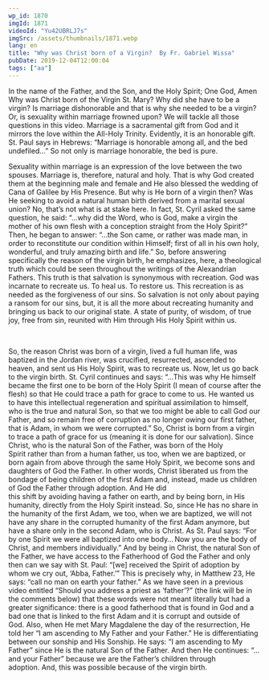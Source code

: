 ```yaml
---
wp_id: 1870
imgId: 1871
videoId: "Yu42UBRLJ7s"
imgSrc: /assets/thumbnails/1871.webp
lang: en
title: "Why was Christ born of a Virgin?  By Fr. Gabriel Wissa"
pubDate: 2019-12-04T12:00:04
tags: ["aa"]
---
```


<p>In the name of the Father, and the Son, and the Holy Spirit; One God, Amen Why was Christ born of the Virgin St. Mary? Why did she have to be a virgin? Is marriage dishonorable and that is why she needed to be a virgin? Or, is sexuality within marriage frowned upon? We will tackle all those questions in this video. Marriage is a sacramental gift from God and it mirrors the love within the All-Holy Trinity. Evidently, it is an honorable gift. St. Paul says in Hebrews: “Marriage is honorable among all, and the bed undefiled…” So not only is marriage honorable, the bed is pure.</p>
<p><span data-contrast="auto">Sexuality within marriage is an expression of the love between the two spouses. </span><span data-contrast="auto">Marriage is</span><span data-contrast="auto">, therefore,</span><span data-contrast="auto"> natural and holy. That is why God created them </span><span data-contrast="auto">at the beginning </span><span data-contrast="auto">male and female and He </span><span data-contrast="auto">also </span><span data-contrast="auto">blessed the wedding of Cana of Galilee by His Presence. B</span><span data-contrast="auto">ut</span><span data-contrast="auto"> why is He born of a virgin</span><span data-contrast="auto"> then</span><span data-contrast="auto">? Was He </span><span data-contrast="auto">seeking to</span><span data-contrast="auto"> avoid a natural </span><span data-contrast="auto">human birth derived </span><span data-contrast="auto">from a </span><span data-contrast="auto">marital sexual union</span><span data-contrast="auto">? No, </span><span data-contrast="auto">that’s not what is </span><span data-contrast="auto">at stake</span><span data-contrast="auto"> here</span><span data-contrast="auto">. </span><span data-contrast="auto">In fact, </span><span data-contrast="auto">St. Cyril asked the same question, he said: “…why did the Word, who is God, make a virgin the mother of his own flesh with a conception straight from the Holy Spirit?” Then, he </span><span data-contrast="auto">began to </span><span data-contrast="auto">answer:</span><span data-contrast="auto"> “…the Son came, or rather was made man, in order to reconstitute our condition within Himself; first of </span><span data-contrast="auto">all</span><span data-contrast="auto"> in his own holy, wonderful, and truly amazing birth and life.”</span><span data-contrast="auto"> </span><span data-contrast="auto">So, before answering specifically the reason of the virgin birth, he emphasizes</span><span data-contrast="auto">, here, </span><span data-contrast="auto">a theological truth </span><span data-contrast="auto">which could be seen throughout the writings of the Alexandrian Fathers</span><span data-contrast="auto">. This truth</span><span data-contrast="auto"> is that salvation is synonymous with recreation. God was incarnate to recreate us. To heal us. To restore us. This recreation </span><span data-contrast="auto">is as needed as</span><span data-contrast="auto"> the forgiveness of </span><span data-contrast="auto">our </span><span data-contrast="auto">sins</span><span data-contrast="auto">. </span><span data-contrast="auto">So</span><span data-contrast="auto"> </span><span data-contrast="auto">salvation</span><span data-contrast="auto"> is not only about paying a ransom for our sins, but, it is </span><span data-contrast="auto">all the more</span><span data-contrast="auto"> </span><span data-contrast="auto">about </span><span data-contrast="auto">recreating humanity and bringing us back to our original state</span><span data-contrast="auto">. </span><span data-contrast="auto">A state of purity, of wisdom, of true joy, free from sin, reunited with Him through His Holy Spirit within us.  </span><span data-ccp-props="{&quot;201341983&quot;:0,&quot;335559739&quot;:200,&quot;335559740&quot;:276}" data-wac-het="1"> </span></p>
<p><span data-ccp-props="{&quot;201341983&quot;:0,&quot;335559739&quot;:200,&quot;335559740&quot;:276}" data-wac-het="1"> </span></p>
<p><span data-contrast="auto">So, the reason Christ </span><span data-contrast="auto">wa</span><span data-contrast="auto">s born of a virgin, lived a full human life, was baptized in the Jordan river, was crucified, resurrected</span><span data-contrast="auto">, </span><span data-contrast="auto">ascended to heaven, </span><span data-contrast="auto">and sent us His Holy Spirit, </span><span data-contrast="auto">wa</span><span data-contrast="auto">s </span><span data-contrast="auto">to </span><span data-contrast="auto">recreate us. </span><span data-contrast="auto">Now, </span><span data-contrast="auto">let us</span><span data-contrast="auto"> go</span><span data-contrast="auto"> back to the virgin birth</span><span data-contrast="auto">.</span><span data-contrast="auto"> S</span><span data-contrast="auto">t. Cyril continues and says: “…This was why He himself became the first one to be born of the Holy Spirit (I mean of course after the flesh) so that He could trace a path for grace to come to us. He wanted us to have this intellectual regeneration and spiritual assimilation to himself, who is the true and natural Son, so that we too might be able to call God our Father, and so remain free of corruption as no longer owing our first father, that is Adam, in whom we were corrupted.”</span><span data-contrast="auto"> </span><span data-contrast="auto">So, Christ is born from a virgin to trace a path </span><span data-contrast="auto">of</span><span data-contrast="auto"> grace for us (</span><span data-contrast="auto">meaning </span><span data-contrast="auto">it is done for our salvation). </span><span data-contrast="auto">Since Christ, who is </span><span data-contrast="auto">the </span><span data-contrast="auto">natural Son of the Father, was born of the Holy Spirit </span><span data-contrast="auto">rather than </span><span data-contrast="auto">from </span><span data-contrast="auto">a human father</span><span data-contrast="auto">, us too, when we are baptized, or born again from above</span><span data-contrast="auto"> through the same Holy Spirit</span><span data-contrast="auto">, we become sons and daughters of God the Father. In other words, Christ liberated us from the bondage of being children of the first Adam and</span><span data-contrast="auto">, instead,</span><span data-contrast="auto"> made us children of God the Father through adoption. </span><span data-contrast="auto">And He did this </span><span data-contrast="auto">shift </span><span data-contrast="auto">by </span><span data-contrast="auto">avoiding </span><span data-contrast="auto">having </span><span data-contrast="auto">a</span><span data-contrast="auto"> father on earth</span><span data-contrast="auto">, and by b</span><span data-contrast="auto">eing born</span><span data-contrast="auto">, in His humanity,</span><span data-contrast="auto"> directly </span><span data-contrast="auto">from</span><span data-contrast="auto"> the </span><span data-contrast="auto">Holy </span><span data-contrast="auto">Spirit instead. </span><span data-contrast="auto">S</span><span data-contrast="auto">o, since</span><span data-contrast="auto"> He has no share in the</span><span data-contrast="auto"> humanity of the</span><span data-contrast="auto"> first Adam, </span><span data-contrast="auto">we</span><span data-contrast="auto"> too, when </span><span data-contrast="auto">we are </span><span data-contrast="auto">baptized, </span><span data-contrast="auto">we</span><span data-contrast="auto"> will not have any share in the </span><span data-contrast="auto">corrupted humanity of the </span><span data-contrast="auto">first Adam</span><span data-contrast="auto"> anymore</span><span data-contrast="auto">, but have a share only in the second Adam, who is Christ. </span><span data-contrast="auto">As St. Paul says: “</span><span data-contrast="auto">For by one Spirit we were all baptized into one body</span><span data-contrast="auto">…</span><span data-contrast="auto"> Now you are the body of Christ, and members individually.</span><span data-contrast="auto">”</span><span data-contrast="auto"> </span><span data-contrast="auto">And by being in Christ, </span><span data-contrast="auto">the natural Son of the Father, </span><span data-contrast="auto">we </span><span data-contrast="auto">have </span><span data-contrast="auto">access to the </span><span data-contrast="auto">F</span><span data-contrast="auto">atherhood of </span><span data-contrast="auto">God the Father and only then can we say with St. Paul: “[we] </span><span data-contrast="auto">received the Spirit of adoption by whom we cry out, ‘Abba, Father.’”</span><span data-contrast="auto"> </span><span data-contrast="auto">This is precisely why</span><span data-contrast="auto">,</span><span data-contrast="auto"> </span><span data-contrast="auto">in Matthew 23, He says: “call no man on earth your father.” As we have seen in a previous video entitled “</span><span data-contrast="auto">Should you address a priest as ‘father’?</span><span data-contrast="auto">” (</span><span data-contrast="auto">the </span><span data-contrast="auto">link </span><span data-contrast="auto">will be </span><span data-contrast="auto">in the comments </span><span data-contrast="auto">below) that these words were not meant literally but had a greater significance</span><span data-contrast="auto">: th</span><span data-contrast="auto">ere is a good fatherhood </span><span data-contrast="auto">that is found </span><span data-contrast="auto">in God and a bad one </span><span data-contrast="auto">that is </span><span data-contrast="auto">linked to the first Adam and it is </span><span data-contrast="auto">corrupt and </span><span data-contrast="auto">outside of God.</span><span data-contrast="auto"> A</span><span data-contrast="auto">lso, </span><span data-contrast="auto">when He met Mary Magdalene the day of the resurrection, He told her</span><span data-contrast="auto"> </span><span data-contrast="auto">“I am </span><span data-contrast="auto">ascending to My Father and your Father.” </span><span data-contrast="auto">He is differentiating between </span><span data-contrast="auto">our sonship</span><span data-contrast="auto"> and Hi</span><span data-contrast="auto">s Sonship</span><span data-contrast="auto">. He says: “I am ascending to My Father” since He </span><span data-contrast="auto">is the natural </span><span data-contrast="auto">Son of the </span><span data-contrast="auto">Father</span><span data-contrast="auto">. And then He continues: “…and your Father”</span><span data-contrast="auto"> </span><span data-contrast="auto">because we are the</span><span data-contrast="auto"> Father</span><span data-contrast="auto">’s children</span><span data-contrast="auto"> through adoption. </span><span data-contrast="auto">And</span><span data-contrast="auto">, t</span><span data-contrast="auto">his was possible because of the </span><span data-contrast="auto">v</span><span data-contrast="auto">irgin birth</span>.</p>
